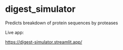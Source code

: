 # digest_simulator
Predicts breakdown of protein sequences by proteases

Live app:

https://digest-simulator.streamlit.app/